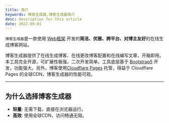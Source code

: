 ```yaml
---
title: 简介
keywords: 博客生成器,博客生成器简介
desc: description for this article
date: 2022-09-01
---
```

`博客生成器`是一款使用 [Web框架](https://zhuanlan.zhihu.com/p/59841196) 开发的**简洁、优雅、跨平台、对博主友好**的在线生成博客网站。


博客生成器提供了在线生成博客、在线更改博客配置和在线编写文章，开箱即用。本工具完全开源，可扩展性极强，二次开发简单。工具底层基于 [Bootstrap5](https://getbootstrap.com/) 开发，功能强大。另外，博客使用[Cloudflare Pages](https://cloudflare.net/news/news-details/2020/Cloudflare-Announces-Cloudflare-Pages-Brings-Next-Generation-Website-Development-Platform-to-Businesses-and-Developers/default.aspx) 托管，得益于 Cloudflare Pages 的全球CDN，博客生成器的性能可观。

---
## 为什么选择博客生成器
- **轻量**: 无需下载，直接在浏览器运行。
- **高效**: 使用全球CDN，访问畅通无阻。
